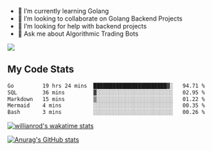 
- 🌱 I’m currently learning Golang
- 👯 I’m looking to collaborate on Golang Backend Projects
- 🤔 I’m looking for help with backend projects
- 💬 Ask me about Algorithmic Trading Bots

![](https://github-profile-trophy.vercel.app/?username=kevinbarrero)

## My Code Stats

<!--START_SECTION:waka-->

```txt
Go         19 hrs 24 mins  ███████████████████████▓░   94.71 %
SQL        36 mins         ▓░░░░░░░░░░░░░░░░░░░░░░░░   02.95 %
Markdown   15 mins         ▒░░░░░░░░░░░░░░░░░░░░░░░░   01.22 %
Mermaid    4 mins          ░░░░░░░░░░░░░░░░░░░░░░░░░   00.35 %
Bash       3 mins          ░░░░░░░░░░░░░░░░░░░░░░░░░   00.26 %
```

<!--END_SECTION:waka-->

[![willianrod's wakatime stats](https://github-readme-stats.vercel.app/api/wakatime?username=holdandup&layout=compact&theme=react&custom_title=Wakatime%20All%20Time%20Stats&langs_count=8)](https://github.com/anuraghazra/github-readme-stats)

[![Anurag's GitHub stats](https://github-readme-stats.vercel.app/api?username=Kevinbarrero)](https://github.com/anuraghazra/github-readme-stats)




